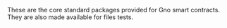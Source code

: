 These are the core standard packages provided for Gno smart contracts.
They are also made available for files tests.
